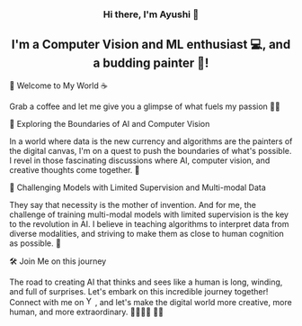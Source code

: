 <h3 align="center">
Hi there, I'm Ayushi 👋
</h3>

<h2 align="center">
I'm a Computer Vision and ML enthusiast 💻, and a budding painter 🎨!
</h2> 

🚀 Welcome to My World ☕

Grab a coffee and let me give you a glimpse of what fuels my passion 🧠🤖

🌌 Exploring the Boundaries of AI and Computer Vision

In a world where data is the new currency and algorithms are the painters of the digital canvas, I'm on a quest to push the boundaries of what's possible. I revel in those fascinating discussions where AI, computer vision, and creative thoughts come together. 🤯

🤖 Challenging Models with Limited Supervision and Multi-modal Data

They say that necessity is the mother of invention. And for me, the challenge of training multi-modal models with limited supervision is the key to the revolution in AI. I believe in teaching algorithms to interpret data from diverse modalities, and striving to make them as close to human cognition as possible. 🎨

🛠️ Join Me on this journey

The road to creating AI that thinks and sees like a human is long, winding, and full of surprises. Let's embark on this incredible journey together! Connect with me on <a href="https://www.linkedin.com/in/ayushi-sharma-599a1812a/"><img src="https://raw.githubusercontent.com/yushi1007/yushi1007/main/images/linkedin.svg" alt="Yu Shi | LinkedIn" width="16px"/></a>, and let's make the digital world more creative, more human, and more extraordinary. 👨‍💻👩‍💻 🎨✨
